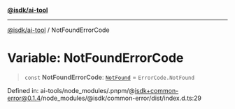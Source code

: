 [**@isdk/ai-tool**](../README.md)

***

[@isdk/ai-tool](../globals.md) / NotFoundErrorCode

# Variable: NotFoundErrorCode

> `const` **NotFoundErrorCode**: [`NotFound`](../enumerations/ErrorCode.md#notfound) = `ErrorCode.NotFound`

Defined in: ai-tools/node\_modules/.pnpm/@isdk+common-error@0.1.4/node\_modules/@isdk/common-error/dist/index.d.ts:29
